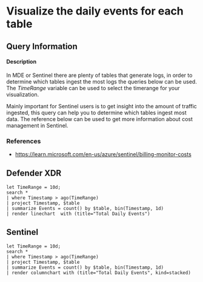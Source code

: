 # Visualize the daily events for each table

## Query Information

#### Description
In MDE or Sentinel there are plenty of tables that generate logs, in order to determine which tables ingest the most logs the queries below can be used. The *TimeRange* variable can be used to select the timerange for your visualization.

Mainly important for Sentinel users is to get insight into the amount of traffic ingested, this query can help you to determine which tables ingest most data. The reference below can be used to get more information about cost management in Sentinel.

### References
- https://learn.microsoft.com/en-us/azure/sentinel/billing-monitor-costs

## Defender XDR
```KQL
let TimeRange = 10d;
search *
| where Timestamp > ago(TimeRange)
| project Timestamp, $table
| summarize Events = count() by $table, bin(Timestamp, 1d)
| render linechart  with (title="Total Daily Events")

```
## Sentinel
```KQL
let TimeRange = 10d;
search *
| where Timestamp > ago(TimeRange)
| project Timestamp, $table
| summarize Events = count() by $table, bin(Timestamp, 1d)
| render columnchart with (title="Total Daily Events", kind=stacked)
```
